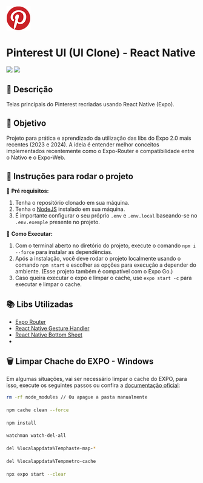 ![](.github/assets/images/logo.png)

# Pinterest UI (UI Clone) - React Native
[![](https://img.shields.io/badge/View-Em%20Desenvolvimento-red)]() 
[![](https://img.shields.io/badge/version-1.0.0-yellow)](#)

## 📝 Descrição

Telas principais do Pinterest recriadas usando React Native (Expo).

## 🚀 Objetivo

Projeto para prática e aprendizado da utilização das libs do Expo 2.0 mais recentes (2023 e 2024). A ideia é entender melhor conceitos implementados recentemente como o Expo-Router e compatibilidade entre o Nativo e o Expo-Web.


## 🔎 Instruções para rodar o projeto
📌 **Pré requisitos:**
1. Tenha o repositório clonado em sua máquina.
2. Tenha o [NodeJS](https://nodejs.org/) instalado em sua máquina.
3. É importante configurar o seu próprio `.env` e `.env.local` baseando-se no `.env.exemple` presente no projeto.

🚩 **Como Executar:**
1. Com o terminal aberto no diretório do projeto, execute o comando `npm i --force` para instalar as dependências.
2. Após a instalação, você deve rodar o projeto localmente usando o comando `npm start` e escolher as opções para execução a depender do ambiente. (Esse projeto também é compatível com o Expo Go.)
3. Caso queira executar o expo e limpar o cache, use `expo start -c` para executar e limpar o cache.


## 📚 Libs Utilizadas

- [Expo Router](https://docs.expo.dev/router/introduction/)
- [React Native Gesture Handler](https://docs.swmansion.com/react-native-gesture-handler/docs/)
- [React Native Bottom Sheet](https://ui.gorhom.dev/components/bottom-sheet/)
- 

## 🗑️ Limpar Chache do EXPO - Windows
Em algumas situações, vai ser necessário limpar o cache do EXPO, para isso, execute os seguintes passos ou confira a [documentação oficial](https://docs.expo.dev/troubleshooting/clear-cache-windows/):

```bash
rm -rf node_modules // Ou apague a pasta manualmente

npm cache clean --force

npm install

watchman watch-del-all

del %localappdata%Temphaste-map-*

del %localappdata%Tempmetro-cache

npx expo start --clear
```

